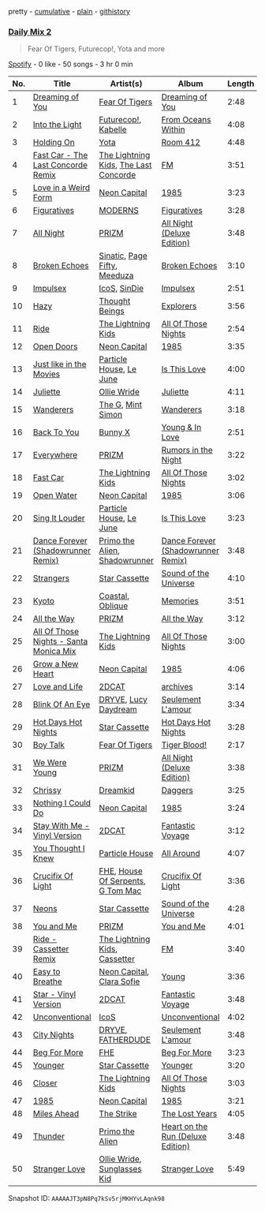 pretty - [cumulative](/playlists/cumulative/37i9dQZF1E3aggHoBbHSXE.md) - [plain](/playlists/plain/37i9dQZF1E3aggHoBbHSXE) - [githistory](https://github.githistory.xyz/mdn522/spotify-playlist-archive/blob/main/playlists/plain/37i9dQZF1E3aggHoBbHSXE)

### [Daily Mix 2](https://open.spotify.com/playlist/37i9dQZF1E3aggHoBbHSXE)

> Fear Of Tigers, Futurecop!, Yota and more

[Spotify](https://open.spotify.com/user/spotify) - 0 like - 50 songs - 3 hr 0 min

| No. | Title | Artist(s) | Album | Length |
|---|---|---|---|---|
| 1 | [Dreaming of You](https://open.spotify.com/track/34REHHPTETypnI128z3l8S) | [Fear Of Tigers](https://open.spotify.com/artist/2eMdch9qwgd4eJoU4Wgsuy) | [Dreaming of You](https://open.spotify.com/album/1V3uR8xKvuomIZ4BMdoVH6) | 2:48 |
| 2 | [Into the Light](https://open.spotify.com/track/3LQPq8b6zMnpIXMH0qHAUc) | [Futurecop!](https://open.spotify.com/artist/10yA9Y6h5wbDaX5XuZuA9X), [Kabelle](https://open.spotify.com/artist/5DdyNArabD3cO9eYdJReKI) | [From Oceans Within](https://open.spotify.com/album/7FSKBdk4bPqSIMNQqfekvm) | 4:08 |
| 3 | [Holding On](https://open.spotify.com/track/6xf5UJERauqln8Scj5qMLg) | [Yota](https://open.spotify.com/artist/4U3vYFeDgmRT6RETWVgTe0) | [Room 412](https://open.spotify.com/album/664C4hYe1gi36jKgnYHyFp) | 4:48 |
| 4 | [Fast Car \- The Last Concorde Remix](https://open.spotify.com/track/4WWBjuhUNzxiUw5uh55zCw) | [The Lightning Kids](https://open.spotify.com/artist/5swU5DPjch0LugnGOAmjgD), [The Last Concorde](https://open.spotify.com/artist/2KUatsujkauMbv3nhBQzbY) | [FM](https://open.spotify.com/album/2C9S3kCK5YUq5pQRW5ptbJ) | 3:51 |
| 5 | [Love in a Weird Form](https://open.spotify.com/track/3xfXZAYBHOE4Lo8pUcPLXh) | [Neon Capital](https://open.spotify.com/artist/7oat0qyfHf6VP8SnMwSN0J) | [1985](https://open.spotify.com/album/1XwgfPzzkiFkDa7YtfbXhV) | 3:23 |
| 6 | [Figuratives](https://open.spotify.com/track/5wJInZJJbCNBFf6u5SoQ7U) | [MODERNS](https://open.spotify.com/artist/11ixZj3J67XqAo6Tzn3vcf) | [Figuratives](https://open.spotify.com/album/4R83r8uqp3zKtTUB8GhCZE) | 3:28 |
| 7 | [All Night](https://open.spotify.com/track/2LpkqWPeXviNcZdWUMrmWz) | [PRIZM](https://open.spotify.com/artist/0elWefATNt1GKkpPX2L5bo) | [All Night \(Deluxe Edition\)](https://open.spotify.com/album/10XsGcPLT5yXbGQEpziLOR) | 3:48 |
| 8 | [Broken Echoes](https://open.spotify.com/track/6yBpcI9xNUNcPEOGT0NWPI) | [Sinatic](https://open.spotify.com/artist/0gXZtGw1zE1LkWernu1ydj), [Page Fifty](https://open.spotify.com/artist/5pu3DemNfWAw8leOvkyWBx), [Meeduza](https://open.spotify.com/artist/5N8cok7ycAVSOPlqjv1hic) | [Broken Echoes](https://open.spotify.com/album/3h4LtuVQNcMvCTbcgxYqND) | 3:10 |
| 9 | [Impulsex](https://open.spotify.com/track/5D6Waiuy4xj0AxuLmS7NIw) | [IcoS](https://open.spotify.com/artist/41GQStG7yqyPqbOKvouab8), [SinDie](https://open.spotify.com/artist/4EfaL3jkOiurd0hHmCgn7Y) | [Impulsex](https://open.spotify.com/album/72A9R2MplbN0gpUzqq2ubL) | 2:51 |
| 10 | [Hazy](https://open.spotify.com/track/6pW3oStHbBcwhJYGJfnooT) | [Thought Beings](https://open.spotify.com/artist/6eKShdnViPdAIMQsayoXAA) | [Explorers](https://open.spotify.com/album/5j4AIKY1kvqYKQo8v4zEhZ) | 3:56 |
| 11 | [Ride](https://open.spotify.com/track/46x3Ksb1NunvbFMMB3oqax) | [The Lightning Kids](https://open.spotify.com/artist/5swU5DPjch0LugnGOAmjgD) | [All Of Those Nights](https://open.spotify.com/album/1I4idqFg9UVl8rjL2mx4tU) | 2:54 |
| 12 | [Open Doors](https://open.spotify.com/track/4IQyJMKk4ewL2kiGi3jhUB) | [Neon Capital](https://open.spotify.com/artist/7oat0qyfHf6VP8SnMwSN0J) | [1985](https://open.spotify.com/album/1XwgfPzzkiFkDa7YtfbXhV) | 3:35 |
| 13 | [Just like in the Movies](https://open.spotify.com/track/4cxARXW6OJGdb6wQTDd5Nm) | [Particle House](https://open.spotify.com/artist/4R2DybM5OIPMBklyGe0ZKS), [Le June](https://open.spotify.com/artist/7j1lSJOJQBRw80bRit36Fs) | [Is This Love](https://open.spotify.com/album/4M178TsmmIbvOeQSFttD51) | 4:00 |
| 14 | [Juliette](https://open.spotify.com/track/3Qaq3lUUawG3MEWvRcNBcx) | [Ollie Wride](https://open.spotify.com/artist/1anhHn744LbctzF9EHpvea) | [Juliette](https://open.spotify.com/album/5VaCnUX81FIABubwY9Zu4z) | 4:11 |
| 15 | [Wanderers](https://open.spotify.com/track/3ZmNtoa1me9KilDTlcvwNq) | [The G](https://open.spotify.com/artist/6efaB8Z4oqKHAdrdf578jJ), [Mint Simon](https://open.spotify.com/artist/6CEtNCfXfEPpei0YBb0ZCh) | [Wanderers](https://open.spotify.com/album/77CsoFgj7Zu0bPwiKKv3pa) | 3:18 |
| 16 | [Back To You](https://open.spotify.com/track/4a4rTlWI6luNFoop3VWSVU) | [Bunny X](https://open.spotify.com/artist/1Jm30qu7cd4QfXkJSoYL6y) | [Young & In Love](https://open.spotify.com/album/4ZAuLKF7KjeaodKtsiOOXE) | 2:51 |
| 17 | [Everywhere](https://open.spotify.com/track/10VAjxFA3zvB3A7IDCibpE) | [PRIZM](https://open.spotify.com/artist/0elWefATNt1GKkpPX2L5bo) | [Rumors in the Night](https://open.spotify.com/album/2yLAXo3cRtI6tULBE1edj4) | 3:22 |
| 18 | [Fast Car](https://open.spotify.com/track/7sgfELjrk8TOHKYjTc5uQ1) | [The Lightning Kids](https://open.spotify.com/artist/5swU5DPjch0LugnGOAmjgD) | [All Of Those Nights](https://open.spotify.com/album/1I4idqFg9UVl8rjL2mx4tU) | 3:02 |
| 19 | [Open Water](https://open.spotify.com/track/4HV4qiNaFmz7XG9WhDtJwe) | [Neon Capital](https://open.spotify.com/artist/7oat0qyfHf6VP8SnMwSN0J) | [1985](https://open.spotify.com/album/1XwgfPzzkiFkDa7YtfbXhV) | 3:06 |
| 20 | [Sing It Louder](https://open.spotify.com/track/3T3B2VppIHXaYvJneNcTAZ) | [Particle House](https://open.spotify.com/artist/4R2DybM5OIPMBklyGe0ZKS), [Le June](https://open.spotify.com/artist/7j1lSJOJQBRw80bRit36Fs) | [Is This Love](https://open.spotify.com/album/4M178TsmmIbvOeQSFttD51) | 3:23 |
| 21 | [Dance Forever \(Shadowrunner Remix\)](https://open.spotify.com/track/6XMHLRPJee4QTOhVmgY2WT) | [Primo the Alien](https://open.spotify.com/artist/7o6eNB8kc6HQbWbtOqrCfO), [Shadowrunner](https://open.spotify.com/artist/1OYk49hKlmIoIdyr6WegVw) | [Dance Forever \(Shadowrunner Remix\)](https://open.spotify.com/album/1REirHiFsFOV2yDYK108Y2) | 3:48 |
| 22 | [Strangers](https://open.spotify.com/track/2RESgWnpANjR8jDujVzJ5T) | [Star Cassette](https://open.spotify.com/artist/6MDOIbIoMU6Mwf90DzccQy) | [Sound of the Universe](https://open.spotify.com/album/4VNqxrJRnHWEdNEZ2sSPx2) | 4:10 |
| 23 | [Kyoto](https://open.spotify.com/track/0OF2bvqAIrLIhUltjjkWUV) | [Coastal](https://open.spotify.com/artist/7umjsMPsEt1MD3xXIVzZYw), [Oblique](https://open.spotify.com/artist/4MpqCI0OBdO3g5kM9jbsOX) | [Memories](https://open.spotify.com/album/2giD891CtfBXRWjOnebbrt) | 3:51 |
| 24 | [All the Way](https://open.spotify.com/track/3IXQOgqppS5czwuKqm6yoi) | [PRIZM](https://open.spotify.com/artist/0elWefATNt1GKkpPX2L5bo) | [All the Way](https://open.spotify.com/album/1o4ZoaecxNu1sj2Xh9NCOO) | 3:12 |
| 25 | [All Of Those Nights \- Santa Monica Mix](https://open.spotify.com/track/2jiUP2i71ntl7AtpaZWQq9) | [The Lightning Kids](https://open.spotify.com/artist/5swU5DPjch0LugnGOAmjgD) | [All Of Those Nights](https://open.spotify.com/album/6CN845eG8cdeK4INBMBhpr) | 3:00 |
| 26 | [Grow a New Heart](https://open.spotify.com/track/6Fie7lLwPtS5e0HUkpLoms) | [Neon Capital](https://open.spotify.com/artist/7oat0qyfHf6VP8SnMwSN0J) | [1985](https://open.spotify.com/album/1XwgfPzzkiFkDa7YtfbXhV) | 4:06 |
| 27 | [Love and Life](https://open.spotify.com/track/511uiewHEw2UGKEPj7Xxc8) | [2DCAT](https://open.spotify.com/artist/78CkUkpoNpLZbnIOv00M6Q) | [archives](https://open.spotify.com/album/3S3wiI0Gb0FJ9LVdCU8fJx) | 3:14 |
| 28 | [Blink Of An Eye](https://open.spotify.com/track/3u0e0Q1QuAV8BLSXU6QyJR) | [DRYVE](https://open.spotify.com/artist/56Adjcmdh6qICMhFUOuPER), [Lucy Daydream](https://open.spotify.com/artist/0RQEMnWcCrVW4vkPFbAVsg) | [Seulement L'amour](https://open.spotify.com/album/4iazGUmWUolXNizuTWPLOg) | 3:34 |
| 29 | [Hot Days Hot Nights](https://open.spotify.com/track/3Bo9SPdYvVZ7zoi2UzRckq) | [Star Cassette](https://open.spotify.com/artist/6MDOIbIoMU6Mwf90DzccQy) | [Hot Days Hot Nights](https://open.spotify.com/album/2HXN9n2JN179YM2HN2gETL) | 3:28 |
| 30 | [Boy Talk](https://open.spotify.com/track/2fgUrBkc2EgQgOTrNHcYtg) | [Fear Of Tigers](https://open.spotify.com/artist/2eMdch9qwgd4eJoU4Wgsuy) | [Tiger Blood!](https://open.spotify.com/album/5iSP51CtLz0llWQQfVqy2n) | 2:17 |
| 31 | [We Were Young](https://open.spotify.com/track/0WkVBNfptu21IW0ubJZLLY) | [PRIZM](https://open.spotify.com/artist/0elWefATNt1GKkpPX2L5bo) | [All Night \(Deluxe Edition\)](https://open.spotify.com/album/10XsGcPLT5yXbGQEpziLOR) | 3:38 |
| 32 | [Chrissy](https://open.spotify.com/track/1gy8TZKBuXbshlcaDDwvYt) | [Dreamkid](https://open.spotify.com/artist/0603X4AUnZec4wiHJNsynF) | [Daggers](https://open.spotify.com/album/3LtZZgYO9AbS4Ur5De1Ikk) | 3:25 |
| 33 | [Nothing I Could Do](https://open.spotify.com/track/1QEzx7kL1Y201EK1bKtY4i) | [Neon Capital](https://open.spotify.com/artist/7oat0qyfHf6VP8SnMwSN0J) | [1985](https://open.spotify.com/album/1XwgfPzzkiFkDa7YtfbXhV) | 3:24 |
| 34 | [Stay With Me \- Vinyl Version](https://open.spotify.com/track/1y5JL0sVh3UPf6F3xmRhqI) | [2DCAT](https://open.spotify.com/artist/78CkUkpoNpLZbnIOv00M6Q) | [Fantastic Voyage](https://open.spotify.com/album/4G7O5rzDmga854KWH2cP8Q) | 3:12 |
| 35 | [You Thought I Knew](https://open.spotify.com/track/24qgU99mio4WdStYHonMBR) | [Particle House](https://open.spotify.com/artist/4R2DybM5OIPMBklyGe0ZKS) | [All Around](https://open.spotify.com/album/22a4UVZ4b47xN1bza5XatP) | 4:07 |
| 36 | [Crucifix Of Light](https://open.spotify.com/track/116u6JYJen3C5NmPDKTTUo) | [FHE](https://open.spotify.com/artist/343NN0x0NpJGNjwB52gJ5J), [House Of Serpents](https://open.spotify.com/artist/2OEyrT84yZKublGo1Ct8UI), [G Tom Mac](https://open.spotify.com/artist/0LmQJh7Klaxw546zRVaAMC) | [Crucifix Of Light](https://open.spotify.com/album/02mKSMIUzkpu7fswqR9QLq) | 3:36 |
| 37 | [Neons](https://open.spotify.com/track/0b37q3gES2jYdXcJhsqWf9) | [Star Cassette](https://open.spotify.com/artist/6MDOIbIoMU6Mwf90DzccQy) | [Sound of the Universe](https://open.spotify.com/album/4VNqxrJRnHWEdNEZ2sSPx2) | 4:28 |
| 38 | [You and Me](https://open.spotify.com/track/7BZowxNdC2vdSOdQyo50vM) | [PRIZM](https://open.spotify.com/artist/0elWefATNt1GKkpPX2L5bo) | [You and Me](https://open.spotify.com/album/4g2cGJLfDvfN2dhWzgDwk3) | 4:01 |
| 39 | [Ride \- Cassetter Remix](https://open.spotify.com/track/3nCFIwlHXwuLSSMJ6XasLK) | [The Lightning Kids](https://open.spotify.com/artist/5swU5DPjch0LugnGOAmjgD), [Cassetter](https://open.spotify.com/artist/6rzOP8pWzUuXlniCGCtrcE) | [FM](https://open.spotify.com/album/2C9S3kCK5YUq5pQRW5ptbJ) | 3:40 |
| 40 | [Easy to Breathe](https://open.spotify.com/track/3ahxYJaTOsRMmklsX8KWBg) | [Neon Capital](https://open.spotify.com/artist/7oat0qyfHf6VP8SnMwSN0J), [Clara Sofie](https://open.spotify.com/artist/1adncZQpQ0JKUUCTJyPho4) | [Young](https://open.spotify.com/album/5N3xdl8DaXXedlMd79ZsNW) | 3:36 |
| 41 | [Star \- Vinyl Version](https://open.spotify.com/track/55DNwS8KCJ55DBexAaiRqs) | [2DCAT](https://open.spotify.com/artist/78CkUkpoNpLZbnIOv00M6Q) | [Fantastic Voyage](https://open.spotify.com/album/4G7O5rzDmga854KWH2cP8Q) | 3:48 |
| 42 | [Unconventional](https://open.spotify.com/track/70PsM2jzGrmPPN8zbUDLBq) | [IcoS](https://open.spotify.com/artist/41GQStG7yqyPqbOKvouab8) | [Unconventional](https://open.spotify.com/album/4AM3nycL2VtRORdXQEQRVV) | 4:02 |
| 43 | [City Nights](https://open.spotify.com/track/7oeaTU3yc5WipFocCmRJPo) | [DRYVE](https://open.spotify.com/artist/56Adjcmdh6qICMhFUOuPER), [FATHERDUDE](https://open.spotify.com/artist/2B50tPmaH4o50MqFC7j98Z) | [Seulement L'amour](https://open.spotify.com/album/4iazGUmWUolXNizuTWPLOg) | 3:48 |
| 44 | [Beg For More](https://open.spotify.com/track/6DEsqinq33fSFFMj6MoEH3) | [FHE](https://open.spotify.com/artist/343NN0x0NpJGNjwB52gJ5J) | [Beg For More](https://open.spotify.com/album/2OMCroH113OoIxVbMUwtSY) | 3:23 |
| 45 | [Younger](https://open.spotify.com/track/4CEHXvlaCAhtn3T7LiB3JK) | [Star Cassette](https://open.spotify.com/artist/6MDOIbIoMU6Mwf90DzccQy) | [Younger](https://open.spotify.com/album/4AEpGAwrDZFq5QbsDFQjFT) | 3:20 |
| 46 | [Closer](https://open.spotify.com/track/6OPqGXurwDNakGrZacs84m) | [The Lightning Kids](https://open.spotify.com/artist/5swU5DPjch0LugnGOAmjgD) | [All Of Those Nights](https://open.spotify.com/album/1I4idqFg9UVl8rjL2mx4tU) | 3:03 |
| 47 | [1985](https://open.spotify.com/track/6pv2x43rNb9KtNvd6Tkftb) | [Neon Capital](https://open.spotify.com/artist/7oat0qyfHf6VP8SnMwSN0J) | [1985](https://open.spotify.com/album/1XwgfPzzkiFkDa7YtfbXhV) | 3:21 |
| 48 | [Miles Ahead](https://open.spotify.com/track/4YTY53IsP2suUTVilL4Vex) | [The Strike](https://open.spotify.com/artist/6VB4TqEl0yfaF88LYHH4wj) | [The Lost Years](https://open.spotify.com/album/7zjFpjrJPPuhcNxWjgEb5e) | 4:05 |
| 49 | [Thunder](https://open.spotify.com/track/6NaWbGqJu2RYhpwXKp5fsN) | [Primo the Alien](https://open.spotify.com/artist/7o6eNB8kc6HQbWbtOqrCfO) | [Heart on the Run \(Deluxe Edition\)](https://open.spotify.com/album/5IsmquUerH652dwCNGEmuF) | 3:48 |
| 50 | [Stranger Love](https://open.spotify.com/track/5TwUyeC78le23W2PM13B8c) | [Ollie Wride](https://open.spotify.com/artist/1anhHn744LbctzF9EHpvea), [Sunglasses Kid](https://open.spotify.com/artist/0jn6ofLtVkXpuH2mmV8J82) | [Stranger Love](https://open.spotify.com/album/0s0HwzmVUrc1wau3dZmY7L) | 5:49 |

Snapshot ID: `AAAAAJT3pN8Pq7kSv5rjMKHYvLAqnk98`

